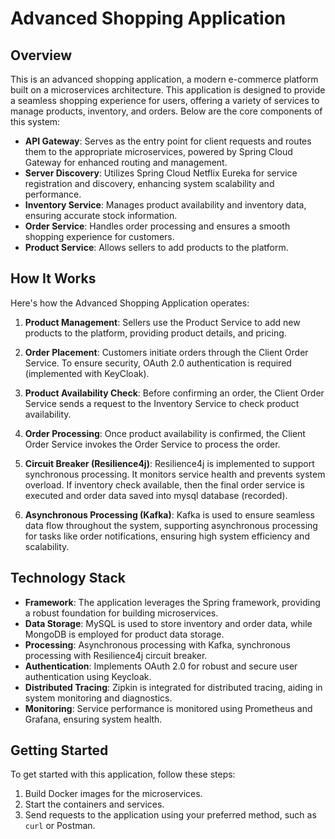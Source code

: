 # Advanced Shopping Application

## Overview

This is an advanced shopping application, a modern e-commerce platform built on a microservices architecture. This application is designed to provide a seamless shopping experience for users, offering a variety of services to manage products, inventory, and orders. Below are the core components of this system:

- **API Gateway**: Serves as the entry point for client requests and routes them to the appropriate microservices, powered by Spring Cloud Gateway for enhanced routing and management.
- **Server Discovery**: Utilizes Spring Cloud Netflix Eureka for service registration and discovery, enhancing system scalability and performance.
- **Inventory Service**: Manages product availability and inventory data, ensuring accurate stock information.
- **Order Service**: Handles order processing and ensures a smooth shopping experience for customers.
- **Product Service**: Allows sellers to add products to the platform.


## How It Works

Here's how the Advanced Shopping Application operates:

1. **Product Management**: Sellers use the Product Service to add new products to the platform, providing product details, and pricing.

2. **Order Placement**: Customers initiate orders through the Client Order Service. To ensure security, OAuth 2.0 authentication is required (implemented with KeyCloak).

3. **Product Availability Check**: Before confirming an order, the Client Order Service sends a request to the Inventory Service to check product availability.

4. **Order Processing**: Once product availability is confirmed, the Client Order Service invokes the Order Service to process the order.

5. **Circuit Breaker (Resilience4j)**: Resilience4j is implemented to support synchronous processing. It monitors service health and prevents system overload. If inventory check available, then the final order service is executed and order data saved into mysql database (recorded).

6. **Asynchronous Processing (Kafka)**: Kafka is used to ensure seamless data flow throughout the system, supporting asynchronous processing for tasks like order notifications, ensuring high system efficiency and scalability.

## Technology Stack

- **Framework**: The application leverages the Spring framework, providing a robust foundation for building microservices.
- **Data Storage**: MySQL is used to store inventory and order data, while MongoDB is employed for product data storage.
- **Processing**: Asynchronous processing with Kafka, synchronous processing with Resilience4j circuit breaker.
- **Authentication**: Implements OAuth 2.0 for robust and secure user authentication using Keycloak.
- **Distributed Tracing**: Zipkin is integrated for distributed tracing, aiding in system monitoring and diagnostics.
- **Monitoring**: Service performance is monitored using Prometheus and Grafana, ensuring system health.

## Getting Started

To get started with this application, follow these steps:

1. Build Docker images for the microservices.
2. Start the containers and services.
3. Send requests to the application using your preferred method, such as `curl` or Postman.
